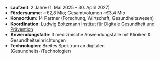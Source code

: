 - **Laufzeit**: 2 Jahre (1. Mai 2025 – 30. April 2027)
- **Fördersumme**: ~€2,8 Mio; Gesamtvolumen ~€3,4 Mio
- **Konsortium**: 14 Partner (Forschung, Wirtschaft, Gesundheitswesen)
- **Koordination**: [Ludwig Boltzmann Institut für Digitale Gesundheit und Prävention](https://dhp.lbg.ac.at/)
- **Anwendungsfälle**: 3 medizinische Anwendungsfälle mit Kliniken & Gesundheitseinrichtungen
- **Technologien**: Breites Spektrum an digitalen (Gesundheits-)Technologien